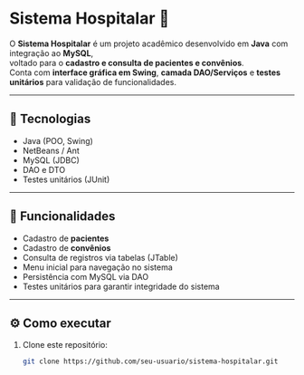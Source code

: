 # Sistema Hospitalar 🏥

O **Sistema Hospitalar** é um projeto acadêmico desenvolvido em **Java** com integração ao **MySQL**,  
voltado para o **cadastro e consulta de pacientes e convênios**.  
Conta com **interface gráfica em Swing**, **camada DAO/Serviços** e **testes unitários** para validação de funcionalidades.

---

## 🚀 Tecnologias
- Java (POO, Swing)
- NetBeans / Ant
- MySQL (JDBC)
- DAO e DTO
- Testes unitários (JUnit)

---

## 📌 Funcionalidades
- Cadastro de **pacientes**  
- Cadastro de **convênios**  
- Consulta de registros via tabelas (JTable)  
- Menu inicial para navegação no sistema  
- Persistência com MySQL via DAO  
- Testes unitários para garantir integridade do sistema  

---

## ⚙️ Como executar
1. Clone este repositório:
   ```bash
   git clone https://github.com/seu-usuario/sistema-hospitalar.git
